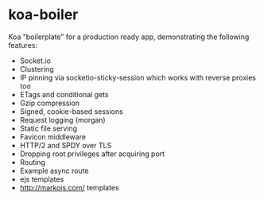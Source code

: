 # koa-boiler
Koa "boilerplate" for a production ready app, demonstrating the following features:

* Socket.io
* Clustering
* IP pinning via socketio-sticky-session which works with reverse proxies too
* ETags and conditional gets
* Gzip compression
* Signed, cookie-based sessions
* Request logging (morgan)
* Static file serving
* Favicon middleware
* HTTP/2 and SPDY over TLS
* Dropping root privileges after acquiring port
* Routing
* Example async route
* ejs templates
* http://markojs.com/ templates
